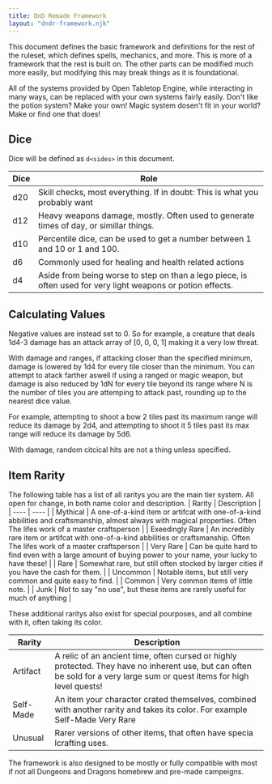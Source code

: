 ```yaml
---
title: DnD Remade Framework
layout: "dndr-framework.njk"
---
```


This document defines the basic framework and definitions for the rest of the ruleset, which defines spells, mechanics, and more. This is more of a framework that the rest is built on. The other parts can be modified much more easily, but modifying this may break things as it is foundational. 

All of the systems provided by Open Tabletop Engine, while interacting in many ways, can be replaced with your own systems fairly easily. Don't like the potion system? Make your own! Magic system dosen't fit in your world? Make or find one that does!

## Dice

Dice will be defined as `d<sides>` in this document. 

| Dice | Role |
| ---- | ---- |
| d20  | Skill checks, most everything. If in doubt: This is what you probably want |
| d12  | Heavy weapons damage, mostly. Often used to generate times of day, or simillar things. | 
| d10  | Percentile dice, can be used to get a number between 1 and 10 or 1 and 100. | 
| d6   | Commonly used for healing and health related actions | 
| d4   | Aside from being worse to step on than a lego piece, is often used for very light weapons or potion effects. | 

## Calculating Values

Negative values are instead set to 0. So for example, a creature that deals 1d4-3 damage has an attack array of [0, 0, 0, 1] making it a very low threat. 

With damage and ranges, if attacking closer than the specified minimum, damage is lowered by 1d4 for every tile closer than the minimum. You can attempt to atack farther aswell if using a ranged or magic weapon, but damage is also reduced by 1dN for every tile beyond its range where N is the number of tiles you are attemping to attack past, rounding up to the nearest dice value. 

For example, attempting to shoot a bow 2 tiles past its maximum range will reduce its damage by 2d4, and attempting to shoot it 5 tiles past its max range will reduce its damage by 5d6. 

With damage, random citcical hits are not a thing unless specified. 

## Item Rarity

The following table has a list of all raritys you are the main tier system. All open for change, in both name color and description. 
| Rarity | Description |
| ---- | ---- |
| <span class="pink-2">Mythical</span>  | A one-of-a-kind item or artifcat with one-of-a-kind abbilities and craftsmanship, almost always with magical properties. Often The lifes work of a master craftsperson  |
| <span class="violet-2">Exeedingly Rare</span>  | An incredibly rare item or artifcat with one-of-a-kind abbilities or craftsmanship. Often The lifes work of a master craftsperson  |
| <span class="blueviolet-2">Very Rare</span>  | Can be quite hard to find even with a large amount of buying power to your name, your lucky to have these! |
| <span class="blue-2">Rare</span>  | Somewhat rare, but still often stocked by larger cities if you have the cash for them.  |
| <span class="green-2">Uncommon</span>  | Notable items, but still very common and quite easy to find.   |
| Common | Very common items of little note.  |
| <span class="muted">Junk</span> | Not to say "no use", but these items are rarely useful for much of anything |

These additional raritys also exist for special pourposes, and all combine with it, often taking its color. 

| Rarity | Description |
| ---- | ---- |
| <span class="orange-2">Artifact</span>  | A relic of an ancient time, often cursed or highly protected. They have no inherent use, but can often be sold for a very large sum or quest items for high level quests!  |
| Self-Made  | An item your character crated themselves, combined with another rarity and takes its color. For example <span class="blueviolet-2">Self-Made Very Rare</span> |
| <span class="blue-2">Unusual</span>  | Rarer versions of other items, that often have specia lcrafting uses. |

<!-- | <span class="orange-2">Legendary</span>  | An incredibly rare item or artifcat with one-of-a-kind abbilities or craftsmanship. Often The lifes work of a master craftsperson  | -- between mythical and seccond highest-->

The framework is also designed to be mostly or fully compatible with most if not all Dungeons and Dragons homebrew and pre-made campeigns. 